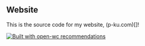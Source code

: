 ## Website

This is the source code for my website, (p-ku.com)[]!

[![Built with open-wc recommendations](https://img.shields.io/badge/built%20with-open--wc-blue.svg)](https://github.com/open-wc)
